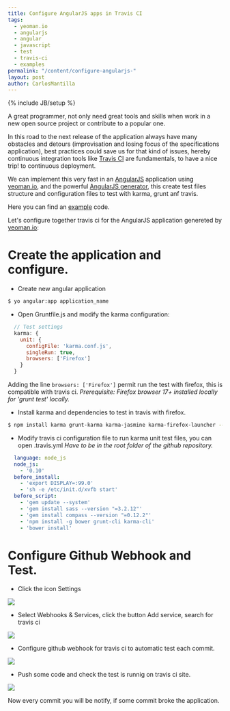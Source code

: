```yaml
---
title: Configure AngularJS apps in Travis CI
tags:
  - yeoman.io
  - angularjs
  - angular
  - javascript
  - test
  - travis-ci
  - examples
permalink: "/content/configure-angularjs-"
layout: post
author: CarlosMantilla
---
```

{% include JB/setup %}

A great programmer, not only need great tools and skills when work in a new open source project or contribute to a popular one.

In this road to the next release of the application always have many obstacles and detours (improvisation and losing focus of the specifications application), best practices could save us for that kind of issues, hereby continuous integration tools like [Travis CI](https://travis-ci.org/) are fundamentals, to have a nice trip! to continuous deployment.

We can implement this very fast in an [AngularJS](https://angularjs.org/) application using [yeoman.io](http://yeoman.io/), and the powerful [AngularJS generator](https://github.com/yeoman/generator-angular), this create test files structure and configuration files to test with karma, grunt anf travis.

<!-- more -->

Here you can find an [example](https://github.com/ceoaliongroo/angular-travis-config-example) code.

Let's configure together travis ci for the AngularJS application genereted by [yeoman.io](http://yeoman.io/):

# Create the application and configure.

- Create new angular application

```bash
$ yo angular:app application_name
```

- Open Gruntfile.js and modify the karma configuration:

```javascript
  // Test settings
  karma: {
    unit: {
      configFile: 'karma.conf.js',
      singleRun: true,
      browsers: ['Firefox']
    }
  }
```

Adding the line `browsers: ['Firefox']` permit run the test with firefox, this is compatible with travis ci.
*Prerequisite: Firefox browser 17+ installed locally for 'grunt test' locally.*

- Install karma and dependencies to test in travis with firefox.

```bash
$ npm install karma grunt-karma karma-jasmine karma-firefox-launcher --save-dev
```

- Modify travis ci configuration file to run karma unit test files, you can open .travis.yml
*Have to be in the root folder of the github repository.*

```yaml
  language: node_js
  node_js:
    - '0.10'
  before_install:
    - 'export DISPLAY=:99.0'
    - 'sh -e /etc/init.d/xvfb start'
  before_script:
    - 'gem update --system'
    - 'gem install sass --version "=3.2.12"'
    - 'gem install compass --version "=0.12.2"'
    - 'npm install -g bower grunt-cli karma-cli'
    - 'bower install'
```
# Configure Github Webhook and Test.

- Click the icon Settings

![]({{BASE_PATH}}/assets/images/posts/configure-angularjs-travis-ci/settings.png)

- Select Webhooks & Services, click the button Add service, search for travis ci

![]({{BASE_PATH}}/assets/images/posts/configure-angularjs-travis-ci/webhooks.png)

- Configure github webhook for travis ci to automatic test each commit.

![]({{BASE_PATH}}/assets/images/posts/configure-angularjs-travis-ci/configure.png)

- Push some code and check the test is runnig on travis ci site.

![]({{BASE_PATH}}/assets/images/posts/configure-angularjs-travis-ci/testing.png)

Now every commit you will be notify, if some commit broke the application.



